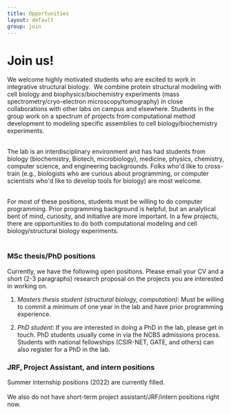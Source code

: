 ```yaml
---
title: Opportunities
layout: default
group: join
---
```


# Join us!

We welcome highly motivated students who are excited to work in integrative structural biology.  We combine protein structural modeling with cell biology and biophysics/biochemistry experiments (mass spectrometry/cryo-electron microscopy/tomography) in close collaborations with other labs on campus and elsewhere. Students in the group work on a spectrum of projects from computational method development to modeling specific assemblies to cell biology/biochemistry experiments. <br><br>

The lab is an interdisciplinary environment and has had students from biology (biochemistry, Biotech, microbiology), medicine, physics, chemistry, computer science, and engineering backgrounds. Folks who'd like to cross-train (e.g., biologists who are curious about programming, or computer scientists who'd like to develop tools for biology) are most welcome. <br><br>

For most of these positions, students must be willing to do computer programming. Prior programming background is helpful, but an analytical bent of mind, curiosity, and initiative are more important. In a few projects, there are opportunities to do both computational modeling and cell biology/structural biology experiments. <br><br>

### MSc thesis/PhD positions

 Currently, we have the following open positions. Please email your CV and a short (2-3 paragraphs) research proposal on the projects you are interested in working on.

1. *Masters thesis student (structural biology, computation)*: Must be willing to commit a minimum of one year in the lab and have prior programming experience.

2. *PhD student*:  If you are interested in doing a PhD in the lab, please get in touch. PhD students usually come in via the NCBS admissions process. Students with national fellowships (CSIR-NET, GATE, and others) can also register for a PhD in the lab.

### JRF, Project Assistant, and intern positions

Summer internship positions (2022) are currently filled. <br><br>
We also do not have short-term project assistant/JRF/intern positions right now. <br><br>
